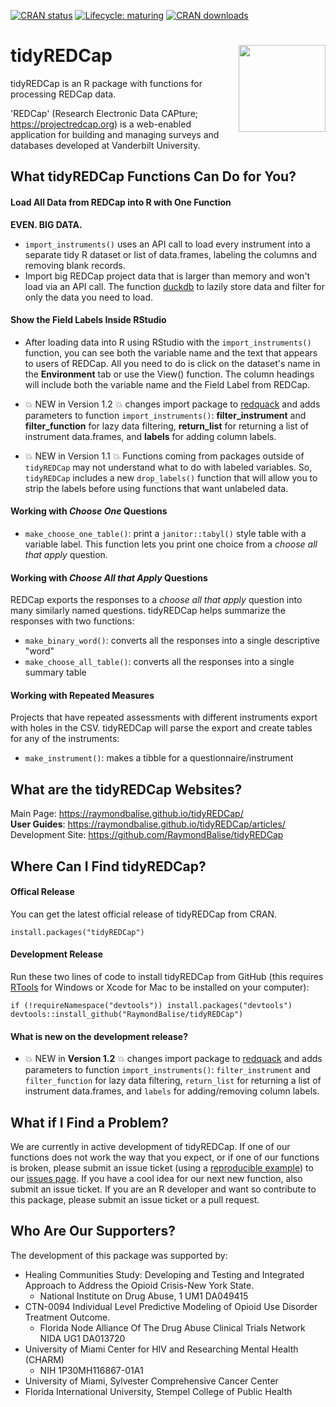   <!-- badges: start -->
  [![CRAN status](https://www.r-pkg.org/badges/version/tidyREDCap)](https://CRAN.R-project.org/package=tidyREDCap)
  [![Lifecycle: maturing](https://lifecycle.r-lib.org/articles/figures/lifecycle-stable.svg)](https://lifecycle.r-lib.org/articles/stages.html#stable)
  [![CRAN downloads](https://cranlogs.r-pkg.org/badges/tidyREDCap)](https://www.r-pkg.org/pkg/tidyREDCap)
  <!-- badges: end -->

 <!-- [![Travis build status](https://travis-ci.org/RaymondBalise/tidyREDCap.svg?branch=master)](https://travis-ci.org/RaymondBalise/tidyREDCap) -->
 

# tidyREDCap <a href='https://raymondbalise.github.io/tidyREDCap/'><img src='man/figures/logo.png' align="right" width="139" /></a>

tidyREDCap is an R package with functions for processing REDCap data. 

'REDCap' (Research Electronic Data CAPture; <https://projectredcap.org>) is a web-enabled application for building and managing surveys and databases developed at Vanderbilt University.

## What tidyREDCap Functions Can Do for You?

#### Load All Data from REDCap into R with One Function

**EVEN. BIG DATA.**

* `import_instruments()` uses an API call to load every instrument into a separate tidy R dataset or list of data.frames, labeling the columns and removing blank records. 
*  Import big REDCap project data that is larger than memory and won't load via an API call. The function [duckdb](https://duckdb.org) to lazily store data and filter for only the data you need to load.

#### Show the Field Labels Inside RStudio

* After loading data into R using RStudio with the `import_instruments()` function, you can see both the variable name and the text that appears to users of REDCap.  All you need to do is click on the dataset's name in the **Environment** tab or use the View() function. The column headings will include both the variable name and the Field Label from REDCap. 

* 💥 NEW in Version 1.2 💥 changes import package to [redquack](https://github.com/dylanpieper/redquack/tree/main/R) and adds parameters to function `import_instruments()`: **filter_instrument** and **filter_function** for lazy data filtering, **return_list** for returning a list of instrument data.frames, and **labels** for adding column labels.
* 💥 NEW in Version 1.1 💥  Functions coming from packages outside of `tidyREDCap` may not understand what to do with labeled variables.  So, `tidyREDCap` includes a new `drop_labels()` function that will allow you to strip the labels before using functions that want unlabeled data.

#### Working with <i>Choose One</i> Questions

* `make_choose_one_table()`: print a `janitor::tabyl()` style table with a variable label.  This function lets you print one choice from a <i>choose all that apply</i> question. 

#### Working with <i>Choose All that Apply</i> Questions

REDCap exports the responses to a <i>choose all that apply</i> question into many similarly named questions.  tidyREDCap helps summarize the responses with two functions:

* `make_binary_word()`: converts all the responses into a single descriptive "word"
* `make_choose_all_table()`: converts all the responses into a single summary table

#### Working with Repeated Measures

Projects that have repeated assessments with different instruments export with holes in the CSV.  tidyREDCap will parse the export and create tables for any of the instruments:

* `make_instrument()`: makes a tibble for a questionnaire/instrument

## What are the tidyREDCap Websites?
Main Page: https://raymondbalise.github.io/tidyREDCap/   
**User Guides**: https://raymondbalise.github.io/tidyREDCap/articles/  
Development Site: https://github.com/RaymondBalise/tidyREDCap

## Where Can I Find tidyREDCap?

#### Offical Release
You can get the latest official release of tidyREDCap from CRAN.
```
install.packages("tidyREDCap")
```

#### Development Release
Run these two lines of code to install tidyREDCap from GitHub (this requires [RTools](https://cran.r-project.org/bin/windows/Rtools/) for Windows or Xcode for Mac to be installed on your computer):

```
if (!requireNamespace("devtools")) install.packages("devtools")
devtools::install_github("RaymondBalise/tidyREDCap")
```

#### What is new on the development release?

* 💥 NEW in **Version 1.2** 💥 changes import package to [redquack](https://github.com/dylanpieper/redquack/tree/main/R) and adds parameters to function `import_instruments()`: `filter_instrument` and `filter_function` for lazy data filtering, `return_list` for returning a list of instrument data.frames, and `labels` for adding/removing column labels.

## What if I Find a Problem?
We are currently in active development of tidyREDCap. If one of our functions does not work the way that you expect, or if one of our functions is broken, please submit an issue ticket (using a [reproducible example](https://reprex.tidyverse.org/articles/reprex-dos-and-donts.html)) to our [issues page](https://github.com/RaymondBalise/tidyREDCap/issues). If you have a cool idea for our next new function, also submit an issue ticket. If you are an R developer and want so contribute to this package, please submit an issue ticket or a pull request.

## Who Are Our Supporters?
The development of this package was supported by:

* Healing Communities Study: Developing and Testing and Integrated Approach to Address the Opioid Crisis-New York State. 
    * National Institute on Drug Abuse, 1 UM1 DA049415
* CTN-0094 Individual Level Predictive Modeling of Opioid Use Disorder Treatment Outcome.  
    * Florida Node Alliance Of The Drug Abuse Clinical Trials Network  NIDA UG1 DA013720
* University of Miami Center for HIV and Researching Mental Health (CHARM)
    * NIH	1P30MH116867-01A1
* University of Miami, Sylvester Comprehensive Cancer Center
* Florida International University, Stempel College of Public Health
